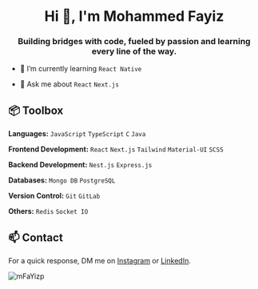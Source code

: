 <h1 align="center">Hi 👋, I'm Mohammed Fayiz</h1>
<h3 align="center">Building bridges with code, fueled by passion and learning every line of the way.</h3>

- 🌱 I’m currently learning `React Native`

- 💬 Ask me about `React` `Next.js`

## 📦 Toolbox

**Languages:** `JavaScript` `TypeScript` `C` `Java`

**Frontend Development:** `React` `Next.js` `Tailwind` `Material-UI` `SCSS`
 
**Backend Development:** `Nest.js` `Express.js`  

**Databases:** `Mongo DB` `PostgreSQL`

**Version Control:** `Git` `GitLab`

**Others:** `Redis` `Socket IO`

## 📫 Contact

 For a quick response, DM me on [Instagram](https://www.instagram.com/faayzz.__/) or [LinkedIn](www.linkedin.com/in/mfayizp). 



 <p><img align="center" src="https://github-readme-stats.vercel.app/api/top-langs?username=mFaYizp&show_icons=true&locale=en&layout=compact" alt="mFaYizp" /></p>
